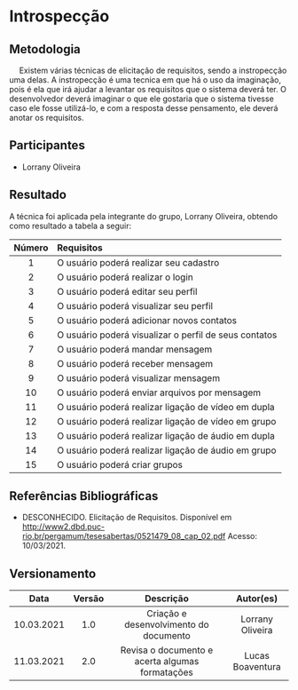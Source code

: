 # Introspecção

## Metodologia

<p>&emsp; Existem várias técnicas de elicitação de requisitos, sendo a instropecção uma delas. A instropecção é uma tecnica em que há o uso da imaginação, pois é ela que irá ajudar a levantar os requisitos que o sistema deverá ter. O desenvolvedor deverá imaginar o que ele gostaria que o sistema tivesse caso ele fosse utilizá-lo, e com a resposta desse pensamento, ele deverá anotar os requisitos. </p>

## Participantes

- Lorrany Oliveira

## Resultado

A técnica foi aplicada pela integrante do grupo, Lorrany Oliveira, obtendo como resultado a tabela a seguir:

| Número | Requisitos                                            |
| :----: | :---------------------------------------------------- |
|   1    | O usuário poderá realizar seu cadastro                |
|   2    | O usuário poderá realizar o login                     |
|   3    | O usuário poderá editar seu perfil                    |
|   4    | O usuário poderá visualizar seu perfil                |
|   5    | O usuário poderá adicionar novos contatos             |
|   6    | O usuário poderá visualizar o perfil de seus contatos |
|   7    | O usuário poderá mandar mensagem                      |
|   8    | O usuário poderá receber mensagem                     |
|   9    | O usuário poderá visualizar mensagem                  |
|   10   | O usuário poderá enviar arquivos por mensagem         |
|   11   | O usuário poderá realizar ligação de vídeo em dupla   |
|   12   | O usuário poderá realizar ligação de vídeo em grupo   |
|   13   | O usuário poderá realizar ligação de áudio em dupla   |
|   14   | O usuário poderá realizar ligação de áudio em grupo   |
|   15   | O usuário poderá criar grupos                         |

## Referências Bibliográficas

- DESCONHECIDO. Elicitação de Requisitos. Disponível em <http://www2.dbd.puc-rio.br/pergamum/tesesabertas/0521479_08_cap_02.pdf> Acesso: 10/03/2021.

## Versionamento

|    Data    | Versão |                    Descrição                    |    Autor(es)     |
| :--------: | :----: | :---------------------------------------------: | :--------------: |
| 10.03.2021 |  1.0   |     Criação e desenvolvimento do documento      | Lorrany Oliveira |
| 11.03.2021 |  2.0   | Revisa o documento e acerta algumas formatações | Lucas Boaventura |
